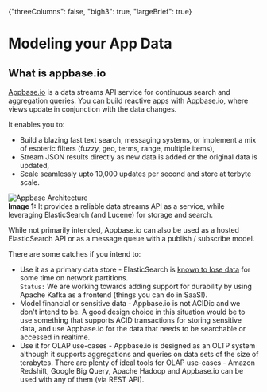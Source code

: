 {"threeColumns": false, "bigh3": true, "largeBrief": true}

# Modeling your App Data

## What is appbase.io

[Appbase.io](https://appbase.io) is a data streams API service for continuous search and aggregation queries. You can build reactive apps with Appbase.io, where views update in conjunction with the data changes.

It enables you to:  
* Build a blazing fast text search, messaging systems, or implement a mix of esoteric filters (fuzzy, geo, terms, range, multiple items),
* Stream JSON results directly as new data is added or the original data is updated,  
* Scale seamlessly upto 10,000 updates per second and store at terbyte scale.

![Appbase Architecture](http://i.imgur.com/iJpqtks.png?1)  
**Image 1:** It provides a reliable data streams API as a service, while leveraging ElasticSearch (and Lucene) for storage and search.

While not primarily intended, Appbase.io can also be used as a hosted ElasticSearch API or as a message queue with a publish / subscribe model.

There are some catches if you intend to:  
* Use it as a primary data store - ElasticSearch is [known to lose data](https://www.elastic.co/guide/en/elasticsearch/resiliency/current/index.html#_loss_of_documents_during_network_partition_status_ongoing) for some time on network partitions.  
``Status:`` We are working towards adding support for durability by using Apache Kafka as a frontend (things you can do in SaaS!).
* Model financial or sensitive data - Appbase.io is not ACIDic and we don't intend to be. A good design choice in this situation would be to use something that supports ACID transactions for storing sensitive data, and use Appbase.io for the data that needs to be searchable or accessed in realtime.
* Use it for OLAP use-cases - Appbase.io is designed as an OLTP system although it supports aggregations and queries on data sets of the size of terabytes. There are plenty of ideal tools for OLAP use-cases - Amazon Redshift, Google Big Query, Apache Hadoop and Appbase.io can be used with any of them (via REST API).







##

